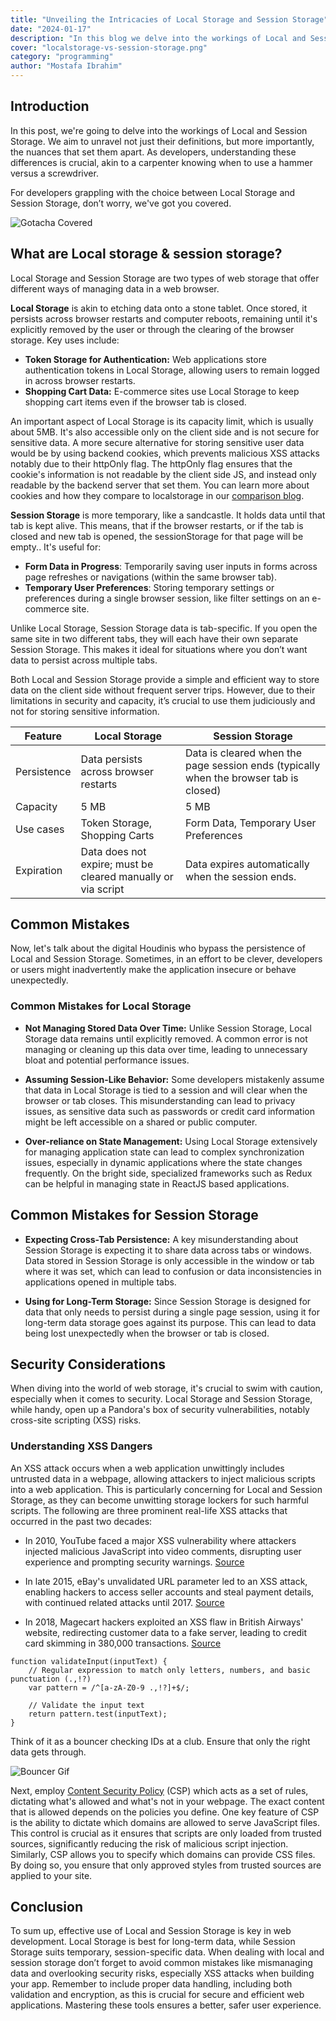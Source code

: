 ```yaml
---
title: "Unveiling the Intricacies of Local Storage and Session Storage"
date: "2024-01-17"
description: "In this blog we delve into the workings of Local and Session storage breaking down the nuances that set them apart"
cover: "localstorage-vs-session-storage.png"
category: "programming"
author: "Mostafa Ibrahim"
---
```


## Introduction

In this post, we're going to delve into the workings of Local and Session Storage. We aim to unravel not just their definitions, but more importantly, the nuances that set them apart. As developers, understanding these differences is crucial, akin to a carpenter knowing when to use a hammer versus a screwdriver.

For developers grappling with the choice between Local Storage and Session Storage, don’t worry, we've got you covered.

![Gotacha Covered](./gotcha_covered.gif)

## What are Local storage & session storage?

Local Storage and Session Storage are two types of web storage that offer different ways of managing data in a web browser.

**Local Storage** is akin to etching data onto a stone tablet. Once stored, it persists across browser restarts and computer reboots, remaining until it's explicitly removed by the user or through the clearing of the browser storage. Key uses include:

- **Token Storage for Authentication:** Web applications store authentication tokens in Local Storage, allowing users to remain logged in across browser restarts.
- **Shopping Cart Data:** E-commerce sites use Local Storage to keep shopping cart items even if the browser tab is closed.

An important aspect of Local Storage is its capacity limit, which is usually about 5MB. It's also accessible only on the client side and is not secure for sensitive data. A more secure alternative for storing sensitive user data would be by using backend cookies, which prevents malicious XSS attacks notably due to their httpOnly flag. The httpOnly flag ensures that the cookie's information is not readable by the client side JS, and instead only readable by the backend server that set them. You can learn more about cookies and how they compare to localstorage in our [comparison blog](https://supertokens.com/blog/cookies-vs-localstorage-for-sessions-everything-you-need-to-know).

**Session Storage** is more temporary, like a sandcastle. It holds data until that tab is kept alive. This means, that if the browser restarts, or if the tab is closed and new tab is opened, the sessionStorage for that page will be empty.. It's useful for:

 - **Form Data in Progress**: Temporarily saving user inputs in forms across page refreshes or navigations (within the same browser tab).
- **Temporary User Preferences**: Storing temporary settings or preferences during a single browser session, like filter settings on an e-commerce site.

Unlike Local Storage, Session Storage data is tab-specific. If you open the same site in two different tabs, they will each have their own separate Session Storage. This makes it ideal for situations where you don’t want data to persist across multiple tabs.

Both Local and Session Storage provide a simple and efficient way to store data on the client side without frequent server trips. However, due to their limitations in security and capacity, it’s crucial to use them judiciously and not for storing sensitive information.


| Feature 	| Local Storage 	| Session Storage 	|
|---	|---	|---	|
| Persistence 	| Data persists across browser restarts 	| Data is cleared when the page session ends (typically when the browser tab is closed) 	|
| Capacity 	| 5 MB 	| 5 MB 	|
| Use cases 	| Token Storage, Shopping Carts 	| Form Data, Temporary User Preferences 	|
| Expiration  	| Data does not expire; must be cleared manually or via script 	| Data expires automatically when the session ends. 	|


## Common Mistakes
Now, let's talk about the digital Houdinis who bypass the persistence of Local and Session Storage. Sometimes, in an effort to be clever, developers or users might inadvertently make the application insecure or behave unexpectedly.

### Common Mistakes for Local Storage
- **Not Managing Stored Data Over Time:** Unlike Session Storage, Local Storage data remains until explicitly removed. A common error is not managing or cleaning up this data over time, leading to unnecessary bloat and potential performance issues.

- **Assuming Session-Like Behavior:** Some developers mistakenly assume that data in Local Storage is tied to a session and will clear when the browser or tab closes. This misunderstanding can lead to privacy issues, as sensitive data such as passwords or credit card information might be left accessible on a shared or public computer.

- **Over-reliance on State Management:** Using Local Storage extensively for managing application state can lead to complex synchronization issues, especially in dynamic applications where the state changes frequently. On the bright side, specialized frameworks such as Redux can be helpful in managing state in ReactJS based applications.


## Common Mistakes for Session Storage
- **Expecting Cross-Tab Persistence:** A key misunderstanding about Session Storage is expecting it to share data across tabs or windows. Data stored in Session Storage is only accessible in the window or tab where it was set, which can lead to confusion or data inconsistencies in applications opened in multiple tabs.

- **Using for Long-Term Storage:** Since Session Storage is designed for data that only needs to persist during a single page session, using it for long-term data storage goes against its purpose. This can lead to data being lost unexpectedly when the browser or tab is closed.

## Security Considerations 

When diving into the world of web storage, it's crucial to swim with caution, especially when it comes to security. Local Storage and Session Storage, while handy, open up a Pandora's box of security vulnerabilities, notably cross-site scripting (XSS) risks.

### Understanding XSS Dangers
An XSS attack occurs when a web application unwittingly includes untrusted data in a webpage, allowing attackers to inject malicious scripts into a web application. This is particularly concerning for Local and Session Storage, as they can become unwitting storage lockers for such harmful scripts. The following are three prominent real-life XSS attacks that occurred in the past two decades:


- In 2010, YouTube faced a major XSS vulnerability where attackers injected malicious JavaScript into video comments, disrupting user experience and prompting security warnings. [Source](https://www.acunetix.com/blog/articles/dangerous-xss-vulnerability-found-on-youtube-the-vulnerability-explained/)

- In late 2015, eBay's unvalidated URL parameter led to an XSS attack, enabling hackers to access seller accounts and steal payment details, with continued related attacks until 2017. [Source](https://brightsec.com/blog/xss-attack/#:~:text=Here%20are%20common%20examples%3A,users%20and%20use%20their%20accounts)

- In 2018, Magecart hackers exploited an XSS flaw in British Airways' website, redirecting customer data to a fake server, leading to credit card skimming in 380,000 transactions. [Source](https://brightsec.com/blog/xss-attack/#:~:text=Here%20are%20common%20examples%3A,users%20and%20use%20their%20accounts)

```
function validateInput(inputText) {
    // Regular expression to match only letters, numbers, and basic punctuation (.,!?)
    var pattern = /^[a-zA-Z0-9 .,!?]+$/;

    // Validate the input text
    return pattern.test(inputText);
}
```

Think of it as a bouncer checking IDs at a club. Ensure that only the right data gets through. 


![Bouncer Gif](./name_on_list.gif)


Next, employ [Content Security Policy](https://developer.mozilla.org/en-US/docs/Web/HTTP/CSP) (CSP) which acts as a set of rules, dictating what's allowed and what's not in your webpage.  The exact content that is allowed depends on the policies you define. One key feature of CSP is the ability to dictate which domains are allowed to serve JavaScript files. This control is crucial as it ensures that scripts are only loaded from trusted sources, significantly reducing the risk of malicious script injection. Similarly, CSP allows you to specify which domains can provide CSS files. By doing so, you ensure that only approved styles from trusted sources are applied to your site.

## Conclusion

To sum up, effective use of Local and Session Storage is key in web development. Local Storage is best for long-term data, while Session Storage suits temporary, session-specific data. When dealing with local and session storage don’t forget to avoid common mistakes like mismanaging data and overlooking security risks, especially XSS attacks when building your app. Remember to include proper data handling, including both validation and encryption, as this is crucial for secure and efficient web applications. Mastering these tools ensures a better, safer user experience.

